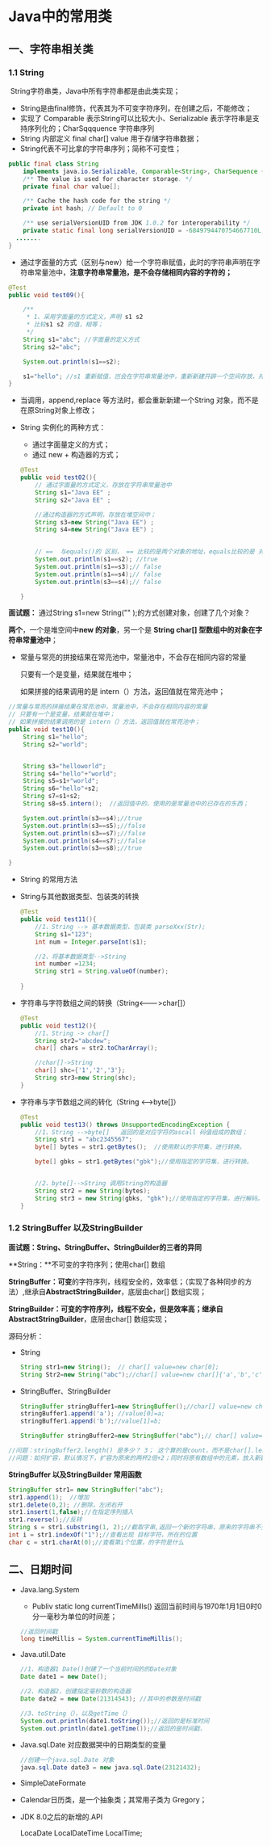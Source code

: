 # Java中的常用类

## 一、字符串相关类

### 1.1 String

​	String字符串类，Java中所有字符串都是由此类实现；  

- String是由final修饰，代表其为不可变字符序列，在创建之后，不能修改；
- 实现了 Comparable 表示String可以比较大小、Serializable 表示字符串是支持序列化的；CharSqqquence 字符串序列
- String 内部定义 final char[] value 用于存储字符串数据；
- String代表不可比拿的字符串序列；简称不可变性；

```Java
public final class String
    implements java.io.Serializable, Comparable<String>, CharSequence {
    /** The value is used for character storage. */
    private final char value[];

    /** Cache the hash code for the string */
    private int hash; // Default to 0

    /** use serialVersionUID from JDK 1.0.2 for interoperability */
    private static final long serialVersionUID = -6849794470754667710L;
  .......
}
```

- 通过字面量的方式（区别与new）给一个字符串赋值，此时的字符串声明在字符串常量池中，**注意字符串常量池，是不会存储相同内容的字符的；**

```java 
@Test
public void test09(){

    /**
     * 1、采用字面量的方式定义，声明 s1 s2
     * 比较s1 s2 的值，相等；
     */
    String s1="abc"; //字面量的定义方式
    String s2="abc";

    System.out.println(s1==s2);

    s1="hello"; //s1 重新赋值，岂会在字符串常量池中，重新新建开辟一个空间存放，并将新的地址值赋给s1;
}
```

- 当调用，append,replace 等方法时，都会重新新建一个String 对象，而不是在原String对象上修改；

- String 实例化的两种方式：

  - 通过字面量定义的方式；
  - 通过 new + 构造器的方式；

  ```java
  @Test
  public void test02(){
      // 通过字面量的方式定义，存放在字符串常量池中
      String s1="Java EE" ;
      String s2="Java EE" ;
  
      //通过构造器的方式声明，存放在堆空间中；
      String s3=new String("Java EE") ;
      String s4=new String("Java EE") ;
  
      
      // ==  与equals()的 区别， == 比较的是两个对象的地址，equals比较的是 对象；
      System.out.println(s1==s2); //true 
      System.out.println(s1==s3);// false
      System.out.println(s1==s4);// false
      System.out.println(s3==s4);// false
  
  }
  ```

**面试题：** 通过String s1=new String("" );的方式创建对象，创建了几个对象？

**两个**，一个是堆空间中**new 的对象**，另一个是 **String char[] 型数组中的对象在字符串常量池中**；

- 常量与常亮的拼接结果在常亮池中，常量池中，不会存在相同内容的常量

   只要有一个是变量，结果就在堆中；

   如果拼接的结果调用的是 intern（）方法，返回值就在常亮池中；

```java
//常量与常亮的拼接结果在常亮池中，常量池中，不会存在相同内容的常量
// 只要有一个是变量，结果就在堆中；
// 如果拼接的结果调用的是 intern（）方法，返回值就在常亮池中；
public void test10(){
    String s1="hello";
    String s2="world";


    String s3="helloworld";
    String s4="hello"+"world";
    String s5=s1+"world";
    String s6="hello"+s2;
    String s7=s1+s2;
    String s8=s5.intern();  //返回值中的，使用的是常量池中的已存在的东西；

    System.out.println(s3==s4);//true
    System.out.println(s3==s5);//false
    System.out.println(s3==s7);//false
    System.out.println(s4==s7);//false
    System.out.println(s3==s8);//true

}
```

- String 的常用方法

- String与其他数据类型、包装类的转换

  ```Java
  @Test
  public void test11(){
      //1、String --> 基本数据类型、包装类 parseXxx(Str);
      String s1="123";
      int num = Integer.parseInt(s1);
  
      //2、将基本数据类型-->String
      int number =1234;
      String str1 = String.valueOf(number);
      
  }
  ```

- 字符串与字符数组之间的转换（String<--->char[]）

  ```Java
  @Test
  public void test12(){
      //1、String -> char[]
      String str2="abcdew";
      char[] chars = str2.toCharArray();
  
      //char[]->String
      char[] shc={'1','2','3'};
      String str3=new String(shc);
  }
  ```

- 字符串与字节数组之间的转化（String <-->byte[]）

  ```Java
  @Test
  public void test13() throws UnsupportedEncodingException {
      //1、String -->byte[]   返回的是对应字符的ascall 码值组成的数组；
      String str1 = "abc2345567";
      byte[] bytes = str1.getBytes();  //使用默认的字符集，进行转换。
  
      byte[] gbks = str1.getBytes("gbk");//使用指定的字符集，进行转换。
  
  
      //2、byte[]-->String 调用String的构造器
      String str2 = new String(bytes);
      String str3 = new String(gbks, "gbk");//使用指定的字符集，进行解码。
  }
  ```

  

### 1.2 StringBuffer 以及StringBuilder

**面试题：String、StringBuffer、StringBuilder的三者的异同**

**String：**不可变的字符序列；使用char[] 数组

**StringBuffer：可变**的字符序列，线程安全的，效率低；（实现了各种同步的方法）,继承自**AbstractStringBuilder**，底层由char[] 数组实现；

**StringBuilder：**可变的字符序列，线程不安全，但是效率高；继承自**AbstractStringBuilder**，底层由char[] 数组实现；



源码分析：

- String

  ```java 
  String str1=new String();  // char[] value=new char[0];
  String Str2=new String("abc");//char[] value=new char[]{'a','b','c'}
  ```

- StringBuffer、StringBuilder

  ```Java
  StringBuffer stringBuffer1=new StringBuffer();//char[] value=new char[16] ,默认的的容量是16；
  stringBuffer1.append('a'); //value[0]=a;
  stringBuffer1.append('b');//value[1]=b;
  
  StringBuffer stringBuffer2=new StringBuffer("abc");// char[] value=new char["abc".length+16];
  ```

```Java
//问题：stringBuffer2.length() 是多少？ 3； 这个算的是count，而不是char[].length;
//问题：如何扩容，默认情况下，扩容为原来的两杯2倍+2；同时将原有数组中的元素，放入新数组；
```



**StringBuffer 以及StringBuilder 常用函数**

```java
StringBuffer str1= new StringBuffer("abc");
str1.append(1);  //增加
str1.delete(0,2); //删除，左闭右开
str1.insert(1,false);//在指定序列插入
str1.reverse();//反转
String s = str1.substring(1, 2);//截取字串,返回一个新的字符串，原来的字符串不变
int i = str1.indexOf("1");//查看出现 目标字符，所在的位置
char c = str1.charAt(0);//查看第i个位置，的字符是什么
```



## 二、日期时间

- Java.lang.System 

  - Publiv static long currentTimeMills() 返回当前时间与1970年1月1日0时0分一毫秒为单位的时间差；

  ```java
  //返回时间戳
  long timeMillis = System.currentTimeMillis();
  ```

- Java.util.Date

  ```java
  //1、构造器1 Date()创建了一个当前时间的的Date对象
  Date date1 = new Date();
  
  //2、构造器2，创建指定毫秒数的构造器
  Date date2 = new Date(21314543); //其中的参数是时间戳
  
  //3、toString（），以及getTime（）
  System.out.println(date1.toString());//返回的是标准时间
  System.out.println(date1.getTime());//返回的是时间戳，
  ```

- Java.sql.Date 对应数据哭中的日期类型的变量

  ```java
  //创建一个java.sql.Date 对象
  java.sql.Date date3 = new java.sql.Date(23121432);
  ```

- SimpleDateFormate

- Calendar日历类，是一个抽象类；其常用子类为 Gregory；

- JDK 8.0之后的新增的.API 

  LocaDate LocalDateTime LocalTime;

  

